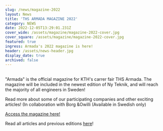 ```yaml
---
slug: /news/magazine-2022
layout: News
title: 'THS ARMADA MAGAZINE 2022'
category: NEWS
date: 2022-12-05T13:29:01.231Z
cover_wide: /assets/magazine/magazine-2022-cover.jpg
cover_square: /assets/magazine/magazine-2022-cover.jpg
featured: true
ingress: Armada's 2022 magazine is here!
header: /assets/news-header.jpg
display_date: true
archived: false
---
```


<br/>
"Armada" is the official magazine for KTH's carrer fair THS Armada. The magazine will be included in the newest edition of Ny Teknik, and will reach the majority of all engineers in Sweden!

Read more about some of our participating companies and other exciting articles! (In collaboration with Borg &Owilli (Available in Swedish only)

[Access the magazine here!](https://armada.businesstories.se/wp-content/uploads/2022/11/BO_Armada_2022_Tryckfa%CC%88rdig_Sidor_la%CC%8Ag.pdf)

Read all articles and previous editions [here](https://armada.businesstories.se/)!
